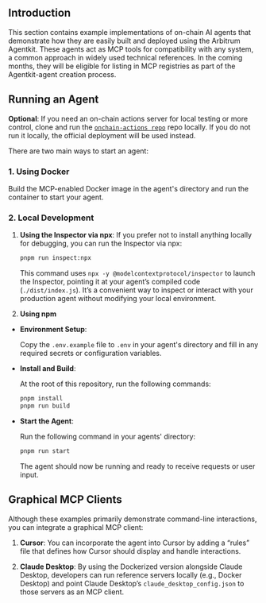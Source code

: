 ## Introduction

This section contains example implementations of on-chain AI agents that demonstrate how they are easily built and deployed using the Arbitrum Agentkit. These agents act as MCP tools for compatibility with any system, a common approach in widely used technical references. In the coming months, they will be eligible for listing in MCP registries as part of the Agentkit-agent creation process.

## Running an Agent

**Optional**: If you need an on-chain actions server for local testing or more control, clone and run the [`onchain-actions repo`](https://github.com/EmberAGI/onchain-actions) repo locally. If you do not run it locally, the official deployment will be used instead.

There are two main ways to start an agent:

### 1. Using Docker

Build the MCP-enabled Docker image in the agent's directory and run the container to start your agent.

### 2. Local Development

1. **Using the Inspector via npx**:
   If you prefer not to install anything locally for debugging, you can run the Inspector via npx:

   ```bash
   pnpm run inspect:npx
   ```

   This command uses `npx -y @modelcontextprotocol/inspector` to launch the Inspector, pointing it at your agent’s compiled code (`./dist/index.js`). It’s a convenient way to inspect or interact with your production agent without modifying your local environment.

2. **Using npm**

- **Environment Setup**:

  Copy the `.env.example` file to `.env` in your agent's directory and fill in any required secrets or configuration variables.

- **Install and Build**:

  At the root of this repository, run the following commands:

  ```bash
  pnpm install
  pnpm run build
  ```

- **Start the Agent**:

  Run the following command in your agents' directory:

  ```bash
  pnpm run start
  ```

  The agent should now be running and ready to receive requests or user input.

## Graphical MCP Clients

Although these examples primarily demonstrate command-line interactions, you can integrate a graphical MCP client:

1. **Cursor**: You can incorporate the agent into Cursor by adding a “rules” file that defines how Cursor should display and handle interactions.

2. **Claude Desktop**: By using the Dockerized version alongside Claude Desktop, developers can run reference servers locally (e.g., Docker Desktop) and point Claude Desktop’s `claude_desktop_config.json` to those servers as an MCP client.
